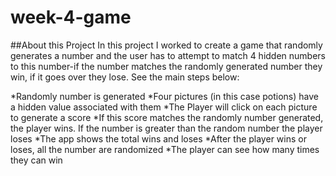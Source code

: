 # week-4-game

##About this Project 
In this project I worked to create a game that randomly generates a number and the user has to attempt to match 4 hidden numbers 
to this number-if the number matches the randomly generated number they win, if it goes over they lose. See the main steps below:

*Randomly number is generated
*Four pictures (in this case potions) have a hidden value associated with them
*The Player will click on each picture to generate a score
*If this score matches the randomly number generated, the player wins. If the number is greater than the random number the player loses
*The app shows the total wins and loses
*After the player wins or loses, all the number are randomized 
*The player can see how many times they can win
